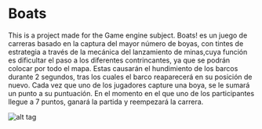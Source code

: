 # Boats
This is a project made for the Game engine subject.
Boats! es un juego de carreras basado en la captura del mayor número de boyas, con tintes de
estrategia a través de la mecánica del lanzamiento de minas,cuya función es dificultar el paso
a los diferentes contrincantes, ya que se podrán colocar por todo el mapa. Estas causarán el
hundimiento de los barcos durante 2 segundos, tras los cuales el barco reaparecerá en su
posición de nuevo.
Cada vez que uno de los jugadores capture una boya, se le sumará un punto a su puntuación.
En el momento en el que uno de los participantes llegue a 7 puntos, ganará la partida y
reempezará la carrera.

![alt tag](http://i.imgur.com/2bQuMme.png)
